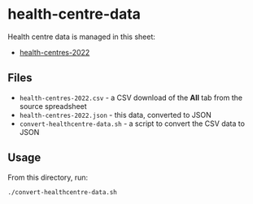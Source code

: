# health-centre-data

Health centre data is managed in this sheet:

- [health-centres-2022](https://docs.google.com/spreadsheets/d/1wSAg-sdYoASDstK9n5mnAYU5TEDgZY9sfgXvF9ne9rg/edit?usp=sharing)

## Files

- `health-centres-2022.csv` - a CSV download of the **All** tab from the source spreadsheet
- `health-centres-2022.json` - this data, converted to JSON
- `convert-healthcentre-data.sh` - a script to convert the CSV data to JSON

## Usage

From this directory, run:

```bash
./convert-healthcentre-data.sh
```

